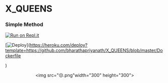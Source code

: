 # X_QUEENS
### Simple Method

[![Run on Repl.it](https://repl.it/badge/github/Quiec/X_QUEENS)](https://repl.it/@Quiec/X_QUEENS)

[![Deploy](https://www.herokucdn.com/deploy/button.svg)](https://heroku.com/deploy?template=https://github.com/bharathapriyanath/X_QUEENS/blob/master/Dockerfile

)

<div align="center">

  <img src="😒.png"width="300" height="300">

